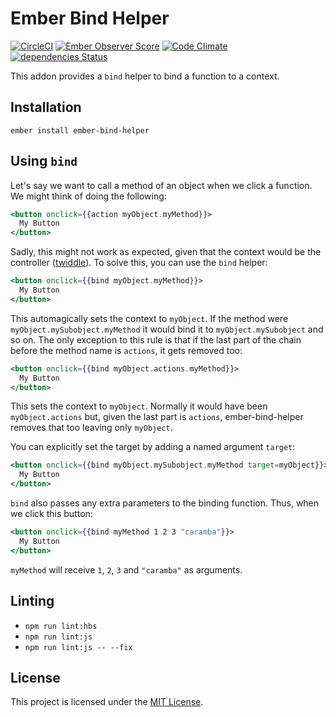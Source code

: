 # Ember Bind Helper

[![CircleCI](https://circleci.com/gh/Serabe/ember-bind-helper/tree/master.svg?style=svg)](https://circleci.com/gh/Serabe/ember-bind-helper/tree/master)
[![Ember Observer Score](https://emberobserver.com/badges/ember-bind-helper.svg)](https://emberobserver.com/addons/ember-bind-helper)
[![Code Climate](https://codeclimate.com/github/Serabe/ember-bind-helper/badges/gpa.svg)](https://codeclimate.com/github/Serabe/ember-bind-helper)
[![dependencies Status](https://david-dm.org/Serabe/ember-bind-helper/status.svg)](https://david-dm.org/Serabe/ember-bind-helper)

This addon provides a `bind` helper to bind a function to a context.

## Installation

`ember install ember-bind-helper`

## Using `bind`

Let's say we want to call a method of an object when we click a function. We
might think of doing the following:

```hbs
<button onclick={{action myObject.myMethod}}>
  My Button
</button>
```

Sadly, this might not work as expected, given that the context would be the
controller
([twiddle](https://ember-twiddle.com/cdbb3f82da6bd5f6ff02bb2b6783bb82?openFiles=templates.application.hbs%2C)).
To solve this, you can use the `bind` helper:

```hbs
<button onclick={{bind myObject.myMethod}}>
  My Button
</button>
```

This automagically sets the context to `myObject`. If the method were `myObject.mySubobject.myMethod` it would
bind it to `myObject.mySubobject` and so on. The only exception to this rule is that if the last part of the chain
before the method name is `actions`, it gets removed too:

```hbs
<button onclick={{bind myObject.actions.myMethod}}>
  My Button
</button>
```

This sets the context to `myObject`. Normally it would have been `myObject.actions` but, given the last part is `actions`,
ember-bind-helper removes that too leaving only `myObject`.

You can explicitly set the target by adding a named argument `target`:

```hbs
<button onclick={{bind myObject.mySubobject.myMethod target=myObject}}>
  My Button
</button>
```

`bind` also passes any extra parameters to the binding function. Thus, when we click this button:

```hbs
<button onclick={{bind myMethod 1 2 3 "caramba"}}>
  My Button
</button>
```

`myMethod` will receive `1`, `2`, `3` and `"caramba"` as arguments.

## Linting

- `npm run lint:hbs`
- `npm run lint:js`
- `npm run lint:js -- --fix`

## License

This project is licensed under the [MIT License](LICENSE.md).
